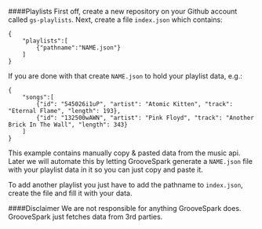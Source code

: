 ####Playlists
First off, create a new repository on your Github account called `gs-playlists`.
Next, create a file `index.json` which contains: 
```
{
    "playlists":[
        {"pathname":"NAME.json"}
    ]
}
```

If you are done with that create `NAME.json` to hold your playlist data, e.g.: 
```
{
    "songs":[
        {"id": "545026i1uP", "artist": "Atomic Kitten", "track": "Eternal Flame", "length": 193},
        {"id": "132500wAWN", "artist": "Pink Floyd", "track": "Another Brick In The Wall", "length": 343}
    ]
}
```
This example contains manually copy & pasted data from the music api.
Later we will automate this by letting GrooveSpark generate a `NAME.json` file with your playlist data in it so you can just copy and paste it.

To add another playlist you just have to add the pathname to `index.json`, create the file and fill it with your data.

####Disclaimer 
We are not responsible for anything GrooveSpark does.  
GrooveSpark just fetches data from 3rd parties.

